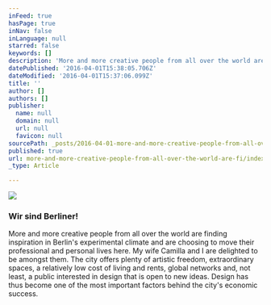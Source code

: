 ```yaml
---
inFeed: true
hasPage: true
inNav: false
inLanguage: null
starred: false
keywords: []
description: 'More and more creative people from all over the world are finding inspiration in Berlin’s experimental climate and are choosing to move their professional and personal lives here. My wife Camilla and I are delighted to be amongst them. The city offers plenty of artistic freedom, extraordinary spaces, a relatively low cost of living and rents, global networks and, not least, a public interested in design that is open to new ideas. Design has thus become one of the most important factors behind the city’s economic success.'
datePublished: '2016-04-01T15:38:05.706Z'
dateModified: '2016-04-01T15:37:06.099Z'
title: ''
author: []
authors: []
publisher:
  name: null
  domain: null
  url: null
  favicon: null
sourcePath: _posts/2016-04-01-more-and-more-creative-people-from-all-over-the-world-are-fi.md
published: true
url: more-and-more-creative-people-from-all-over-the-world-are-fi/index.html
_type: Article

---
```

![](https://the-grid-user-content.s3-us-west-2.amazonaws.com/62ff2377-ee37-415d-a692-fb0a48cc04b2.jpg)

### Wir sind Berliner!

More and more creative people from all over the world are finding inspiration in Berlin's experimental climate and are choosing to move their professional and personal lives here. My wife Camilla and I are delighted to be amongst them. The city offers plenty of artistic freedom, extraordinary spaces, a relatively low cost of living and rents, global networks and, not least, a public interested in design that is open to new ideas. Design has thus become one of the most important factors behind the city's economic success.